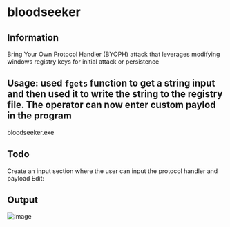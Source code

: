 # bloodseeker
## Information
Bring Your Own Protocol Handler (BYOPH) attack that leverages modifying windows registry keys for initial attack or persistence
## Usage: used `fgets` function to get a string input and then used it to write the string to the registry file. The operator can now enter custom paylod in the program
bloodseeker.exe
## Todo
Create an input section where the user can input the protocol handler and payload
Edit:
## Output
![image](https://github.com/hookthieves/bloodseeker/assets/46670348/1bb20fdd-48bf-4046-b279-0c05abb73401)

